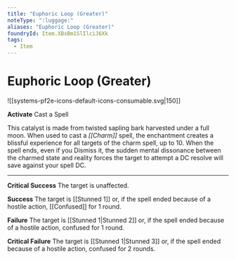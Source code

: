 ```yaml
---
title: "Euphoric Loop (Greater)"
noteType: ":luggage:"
aliases: "Euphoric Loop (Greater)"
foundryId: Item.XBxBm1SlIlciJ6Xk
tags:
  - Item
---
```


# Euphoric Loop (Greater)
![[systems-pf2e-icons-default-icons-consumable.svg|150]]

**Activate** Cast a Spell

This catalyst is made from twisted sapling bark harvested under a full moon. When used to cast a _[[Charm]]_ spell, the enchantment creates a blissful experience for all targets of the charm spell, up to 10. When the spell ends, even if you Dismiss it, the sudden mental dissonance between the charmed state and reality forces the target to attempt a DC resolve will save against your spell DC.

* * *

**Critical Success** The target is unaffected.

**Success** The target is [[Stunned 1]] or, if the spell ended because of a hostile action, [[Confused]] for 1 round.

**Failure** The target is [[Stunned 1|Stunned 2]] or, if the spell ended because of a hostile action, confused for 1 round.

**Critical Failure** The target is [[Stunned 1|Stunned 3]] or, if the spell ended because of a hostile action, confused for 2 rounds.
